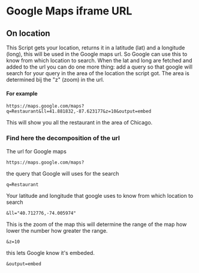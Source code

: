 # Google Maps iframe URL
## On location
This Script gets your location, returns it in a latitude (lat) and a longitude (long), this will be used in the Google maps url. So Google can use this to know from which location to search.
When the lat and long are fetched and added to the url you can do one more thing: add a query so that google will search for your query in the area of the location the script got. The area is determined bij the "z" (zoom) in the url.

#### For example
```
https://maps.google.com/maps?q=Restaurant&ll=41.881832,-87.623177&z=10&output=embed
```
This will show you all the restaurant in the area of Chicago.

### Find here the decomposition of the url

The url for Google maps
```
https://maps.google.com/maps?
```

the query that Google will uses for the search
```
q=Restaurant
```

Your latitude and longitude that google uses to know from which location to search <br>
```
&ll="40.712776,-74.005974"
```

This is the zoom of the map this will determine the range of the map how lower the number how greater the range.
```
&z=10
```

this lets Google know it's embeded.
```
&output=embed
```
